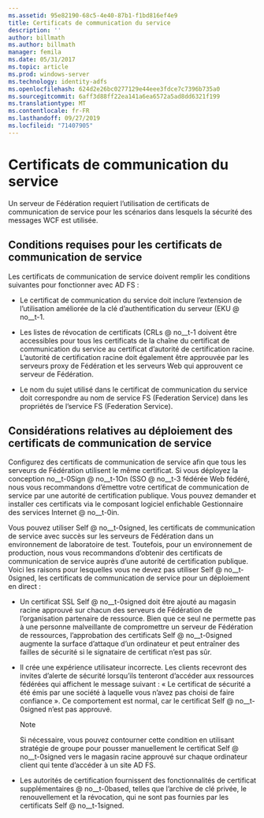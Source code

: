 ```yaml
---
ms.assetid: 95e82190-68c5-4e40-87b1-f1bd816ef4e9
title: Certificats de communication du service
description: ''
author: billmath
ms.author: billmath
manager: femila
ms.date: 05/31/2017
ms.topic: article
ms.prod: windows-server
ms.technology: identity-adfs
ms.openlocfilehash: 624d2e26bc0277129e44eee3fdce7c7396b735a0
ms.sourcegitcommit: 6aff3d88ff22ea141a6ea6572a5ad8dd6321f199
ms.translationtype: MT
ms.contentlocale: fr-FR
ms.lasthandoff: 09/27/2019
ms.locfileid: "71407905"
---
```

# <a name="service-communications-certificates"></a>Certificats de communication du service

Un serveur de Fédération requiert l’utilisation de certificats de communication de service pour les scénarios dans lesquels la sécurité des messages WCF est utilisée.  
  
## <a name="service-communication-certificate-requirements"></a>Conditions requises pour les certificats de communication de service  
Les certificats de communication de service doivent remplir les conditions suivantes pour fonctionner avec AD FS :  
  
-   Le certificat de communication du service doit inclure l’extension de l’utilisation améliorée de la clé d’authentification du serveur \(EKU @ no__t-1.  
  
-   Les listes de révocation de certificats \(CRLs @ no__t-1 doivent être accessibles pour tous les certificats de la chaîne du certificat de communication du service au certificat d’autorité de certification racine. L’autorité de certification racine doit également être approuvée par les serveurs proxy de Fédération et les serveurs Web qui approuvent ce serveur de Fédération.  
  
-   Le nom du sujet utilisé dans le certificat de communication du service doit correspondre au nom de service FS (Federation Service) dans les propriétés de l’service FS (Federation Service).  
  
## <a name="deployment-considerations-for-service-communication-certificates"></a>Considérations relatives au déploiement des certificats de communication de service  
Configurez des certificats de communication de service afin que tous les serveurs de Fédération utilisent le même certificat. Si vous déployez la conception no__t-0Sign @ no__t-1On \(SSO @ no__t-3 fédérée Web fédéré, nous vous recommandons d’émettre votre certificat de communication de service par une autorité de certification publique. Vous pouvez demander et installer ces certificats via le composant logiciel enfichable Gestionnaire des services Internet @ no__t-0in.  
  
Vous pouvez utiliser Self @ no__t-0signed, les certificats de communication de service avec succès sur les serveurs de Fédération dans un environnement de laboratoire de test. Toutefois, pour un environnement de production, nous vous recommandons d’obtenir des certificats de communication de service auprès d’une autorité de certification publique. Voici les raisons pour lesquelles vous ne devez pas utiliser Self @ no__t-0signed, les certificats de communication de service pour un déploiement en direct :  
  
-   Un certificat SSL Self @ no__t-0signed doit être ajouté au magasin racine approuvé sur chacun des serveurs de Fédération de l’organisation partenaire de ressource. Bien que ce seul ne permette pas à une personne malveillante de compromettre un serveur de Fédération de ressources, l’approbation des certificats Self @ no__t-0signed augmente la surface d’attaque d’un ordinateur et peut entraîner des failles de sécurité si le signataire de certificat n’est pas sûr.  
  
-   Il crée une expérience utilisateur incorrecte. Les clients recevront des invites d’alerte de sécurité lorsqu’ils tenteront d’accéder aux ressources fédérées qui affichent le message suivant : « Le certificat de sécurité a été émis par une société à laquelle vous n’avez pas choisi de faire confiance ». Ce comportement est normal, car le certificat Self @ no__t-0signed n’est pas approuvé.  
  
    > [!NOTE]  
    > Si nécessaire, vous pouvez contourner cette condition en utilisant stratégie de groupe pour pousser manuellement le certificat Self @ no__t-0signed vers le magasin racine approuvé sur chaque ordinateur client qui tente d’accéder à un site AD FS.  
  
-   Les autorités de certification fournissent des fonctionnalités de certificat supplémentaires @ no__t-0based, telles que l’archive de clé privée, le renouvellement et la révocation, qui ne sont pas fournies par les certificats Self @ no__t-1signed.  
  

